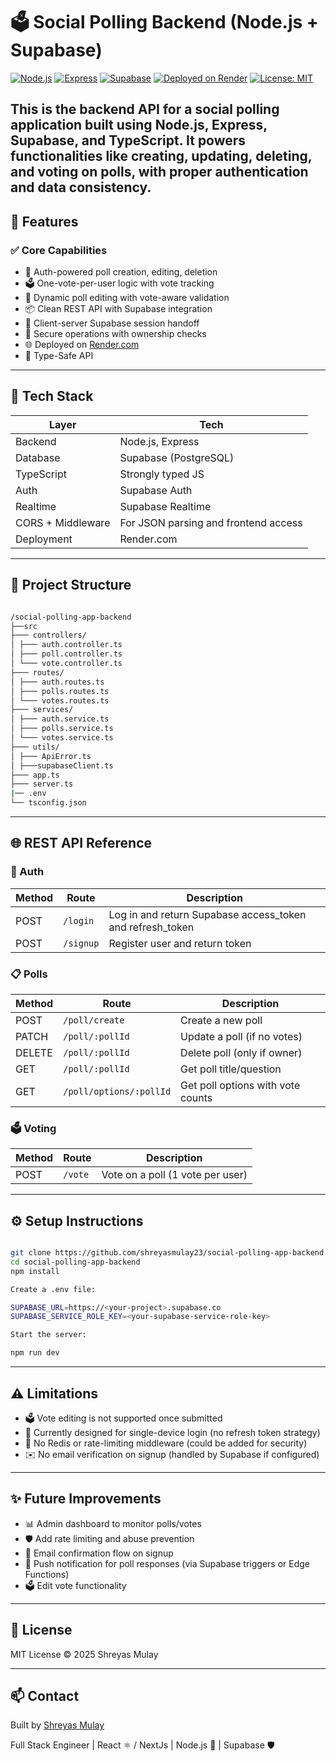 # 🗳️ Social Polling Backend (Node.js + Supabase)

[![Node.js](https://img.shields.io/badge/Node.js-18.x-green.svg)](https://nodejs.org/)
[![Express](https://img.shields.io/badge/Express.js-Framework-lightgrey.svg)](https://expressjs.com/)
[![Supabase](https://img.shields.io/badge/Supabase-PostgreSQL+Auth-brightgreen.svg)](https://supabase.com/)
[![Deployed on Render](https://img.shields.io/badge/Deploy-Render-blueviolet)](https://render.com/)
[![License: MIT](https://img.shields.io/badge/License-MIT-yellow.svg)](LICENSE)

This is the backend API for a social polling application built using **Node.js**, **Express**, **Supabase**, and
**TypeScript**. It powers functionalities like creating, updating, deleting, and voting on polls, with proper
authentication and data consistency.
---

## 🚀 Features

### ✅ Core Capabilities

- 🔐 Auth-powered poll creation, editing, deletion
- 🗳️ One-vote-per-user logic with vote tracking
- 📝 Dynamic poll editing with vote-aware validation
- 📦 Clean REST API with Supabase integration
- 🔁 Client-server Supabase session handoff
- 🧼 Secure operations with ownership checks
- 🌐 Deployed on [Render.com](https://render.com)
- 🧪 Type-Safe API

---

## 🧠 Tech Stack

| Layer             | Tech                                 |
|-------------------|--------------------------------------|
| Backend           | Node.js, Express                     |
| Database          | Supabase (PostgreSQL)                |
| TypeScript        | Strongly typed JS                    |
| Auth              | Supabase Auth                        |
| Realtime          | Supabase Realtime                    |
| CORS + Middleware | For JSON parsing and frontend access |
| Deployment        | Render.com                           |

---

## 📁 Project Structure

```bash

/social-polling-app-backend
├──src
├─── controllers/
│ ├─── auth.controller.ts
│ ├─── poll.controller.ts
│ └─── vote.controller.ts
├─── routes/
│ ├─── auth.routes.ts
│ ├─── polls.routes.ts
│ └─── votes.routes.ts
├─── services/
│ ├─── auth.service.ts
│ ├─── polls.service.ts
│ └─── votes.service.ts
├─── utils/
│ ├─── ApiError.ts
│ ├───supabaseClient.ts
├─── app.ts
├─── server.ts
|── .env
└── tsconfig.json
```

---

## 🌐 REST API Reference

### 🔑 Auth

| Method | Route     | Description                                               |
|--------|-----------|-----------------------------------------------------------|
| POST   | `/login`  | Log in and return Supabase access_token and refresh_token |
| POST   | `/signup` | Register user and return token                            |

### 📋 Polls

| Method | Route                   | Description                       |
|--------|-------------------------|-----------------------------------|
| POST   | `/poll/create`          | Create a new poll                 |
| PATCH  | `/poll/:pollId`         | Update a poll (if no votes)       |
| DELETE | `/poll/:pollId`         | Delete poll (only if owner)       |
| GET    | `/poll/:pollId`         | Get poll title/question           |
| GET    | `/poll/options/:pollId` | Get poll options with vote counts |

### 🗳️ Voting

| Method | Route   | Description                      |
|--------|---------|----------------------------------|
| POST   | `/vote` | Vote on a poll (1 vote per user) |

---

## ⚙️ Setup Instructions

```bash

git clone https://github.com/shreyasmulay23/social-polling-app-backend
cd social-polling-app-backend
npm install

Create a .env file:

SUPABASE_URL=https://<your-project>.supabase.co
SUPABASE_SERVICE_ROLE_KEY=<your-supabase-service-role-key>

Start the server:

npm run dev
```

---

## ⚠️ Limitations

- 🗳️ Vote editing is not supported once submitted
- 📱 Currently designed for single-device login (no refresh token strategy)
- 💾 No Redis or rate-limiting middleware (could be added for security)
- ✉️ No email verification on signup (handled by Supabase if configured)

---

## ✨ Future Improvements

- 📊 Admin dashboard to monitor polls/votes
- 🛡️ Add rate limiting and abuse prevention
- 📧 Email confirmation flow on signup
- 📱 Push notification for poll responses (via Supabase triggers or Edge Functions)
- 🗳️ Edit vote functionality

---

## 📜 License
MIT License © 2025 Shreyas Mulay

---

## 📫 Contact

Built by [Shreyas Mulay](https://shreyas-mulay.vercel.app/)

Full Stack Engineer | React ⚛️ / NextJs | Node.js 🚀 | Supabase 🛡️
